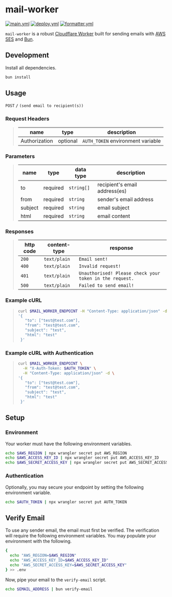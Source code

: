 # mail-worker

[![main.yml](https://github.com/winstxnhdw/mail-worker/actions/workflows/main.yml/badge.svg)](https://github.com/winstxnhdw/mail-worker/actions/workflows/main.yml)
[![deploy.yml](https://github.com/winstxnhdw/mail-worker/actions/workflows/deploy.yml/badge.svg)](https://github.com/winstxnhdw/mail-worker/actions/workflows/deploy.yml)
[![formatter.yml](https://github.com/winstxnhdw/mail-worker/actions/workflows/formatter.yml/badge.svg)](https://github.com/winstxnhdw/mail-worker/actions/workflows/formatter.yml)

`mail-worker` is a robust [Cloudflare Worker](https://workers.cloudflare.com/) built for sending emails with [AWS SES](https://aws.amazon.com/ses/) and [Bun](https://github.com/oven-sh/bun).

## Development

Install all dependencies.

```bash
bun install
```

## Usage

`POST` **`/`** `(send email to recipient(s))`

### Request Headers

> | name          |  type    | description                       |
> | ------------- | -------- | --------------------------------- |
> | Authorization | optional | `AUTH_TOKEN` environment variable |

### Parameters

> | name      |  type    | data type               | description                                                           |
> | --------- | -------- | ----------------------- | --------------------------------------------------------------------- |
> | to        | required | `string[]`              | recipient's email address(es)                                         |
> | from      | required | `string`                | sender's email address                                                |
> | subject   | required | `string`                | email subject                                                         |
> | html      | required | `string`                | email content                                                         |

### Responses

> | http code     | content-type                   | response                                                              |
> | ------------- | ------------------------------ | --------------------------------------------------------------------- |
> | `200`         | `text/plain`                   | `Email sent!`                                                         |
> | `400`         | `text/plain`                   | `Invalid request!`                                                    |
> | `401`         | `text/plain`                   | `Unauthorised! Please check your token in the request.`               |
> | `500`         | `text/plain`                   | `Failed to send email!`                                               |

### Example cURL

> ```bash
> curl $MAIL_WORKER_ENDPOINT -H "Content-Type: application/json" -d \
> '{
>    "to": ["test@test.com"],
>    "from": "test@test.com",
>    "subject": "test",
>    "html": "test"
>  }'
> ```

### Example cURL with Authentication

> ```bash
> curl $MAIL_WORKER_ENDPOINT \
>   -H "X-Auth-Token: $AUTH_TOKEN" \
>   -H "Content-Type: application/json" -d \
> '{
>    "to": ["test@test.com"],
>    "from": "test@test.com",
>    "subject": "test",
>    "html": "test"
>  }'
> ```

## Setup

### Environment

Your worker must have the following environment variables.

```bash
echo $AWS_REGION | npx wrangler secret put AWS_REGION
echo $AWS_ACCESS_KEY_ID | npx wrangler secret put AWS_ACCESS_KEY_ID
echo $AWS_SECRET_ACCESS_KEY | npx wrangler secret put AWS_SECRET_ACCESS_KEY
```

### Authentication

Optionally, you may secure your endpoint by setting the following environment variable.

```bash
echo $AUTH_TOKEN | npx wrangler secret put AUTH_TOKEN
```

## Verify Email

To use any sender email, the email must first be verified. The verification will require the following environment variables. You may populate your environment with the following.

```bash
{
  echo "AWS_REGION=$AWS_REGION"
  echo "AWS_ACCESS_KEY_ID=$AWS_ACCESS_KEY_ID"
  echo "AWS_SECRET_ACCESS_KEY=$AWS_SECRET_ACCESS_KEY"
} >> .env
```

Now, pipe your email to the `verify-email` script.

```bash
echo $EMAIL_ADDRESS | bun verify-email
```
